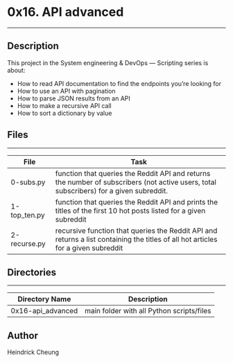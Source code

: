 # 0x16. API advanced

---
## Description

This project in the System engineering & DevOps ― Scripting series is about:
* How to read API documentation to find the endpoints you’re looking for
* How to use an API with pagination
* How to parse JSON results from an API
* How to make a recursive API call
* How to sort a dictionary by value

## Files
---
File|Task
---|---
0-subs.py | function that queries the Reddit API and returns the number of subscribers (not active users, total subscribers) for a given subreddit.
1-top_ten.py | function that queries the Reddit API and prints the titles of the first 10 hot posts listed for a given subreddit
2-recurse.py | recursive function that queries the Reddit API and returns a list containing the titles of all hot articles for a given subreddit

## Directories
---
Directory Name | Description
---|---
0x16-api_advanced | main folder with all Python scripts/files

## Author
Heindrick Cheung